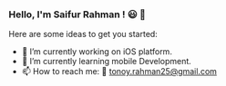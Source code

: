 ### Hello, I'm Saifur Rahman ! 😃 👋

Here are some ideas to get you started:

- 🔭 I’m currently working on iOS platform.
- 🌱 I’m currently learning mobile Development.
- 📫 How to reach me: 📧 tonoy.rahman25@gmail.com


